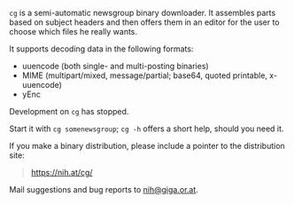 `cg` is a semi-automatic newsgroup binary downloader.  It assembles
parts based on subject headers and then offers them in an editor for
the user to choose which files he really wants.

It supports decoding data in the following formats:
- uuencode (both single- and multi-posting binaries)
- MIME (multipart/mixed, message/partial; base64, quoted printable, x-uuencode)
- yEnc

Development on `cg` has stopped.

Start it with `cg somenewsgroup`; `cg -h` offers a short help, should
you need it.

If you make a binary distribution, please include a pointer to the
distribution site:
>    https://nih.at/cg/

Mail suggestions and bug reports to <nih@giga.or.at>.
